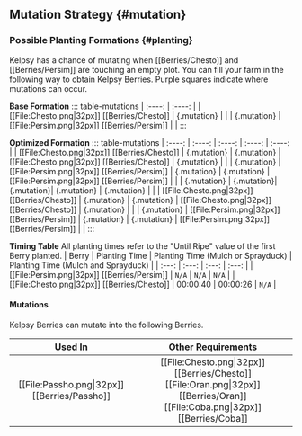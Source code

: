 ## Mutation Strategy {#mutation}

### Possible Planting Formations {#planting}

Kelpsy has a chance of mutating when [[Berries/Chesto]] and [[Berries/Persim]] are touching an empty plot. You can fill your farm in the following way to obtain Kelpsy Berries. Purple squares indicate where mutations can occur.

**Base Formation**
::: table-mutations
| :----: | :----: |
| [[File:Chesto.png\|32px]] [[Berries/Chesto]] | {.mutation} | |
| {.mutation} | [[File:Persim.png\|32px]] [[Berries/Persim]] | |
:::

**Optimized Formation**
::: table-mutations
| :----: | :----: | :----: | :----: | :----: |
| [[File:Chesto.png\|32px]] [[Berries/Chesto]] | {.mutation} | {.mutation} | [[File:Chesto.png\|32px]] [[Berries/Chesto]] | {.mutation} | |
| {.mutation} | [[File:Persim.png\|32px]] [[Berries/Persim]] | {.mutation} | {.mutation} | [[File:Persim.png\|32px]] [[Berries/Persim]] | |
| {.mutation} | {.mutation}| {.mutation}| {.mutation} | {.mutation} | |
| [[File:Chesto.png\|32px]] [[Berries/Chesto]] | {.mutation} | {.mutation} | [[File:Chesto.png\|32px]] [[Berries/Chesto]] | {.mutation} | |
| {.mutation} | [[File:Persim.png\|32px]] [[Berries/Persim]] | {.mutation} | {.mutation} | [[File:Persim.png\|32px]] [[Berries/Persim]] | |
:::

**Timing Table**
All planting times refer to the "Until Ripe" value of the first Berry planted.
| Berry                                         | Planting Time | Planting Time (Mulch or Sprayduck)    | Planting Time (Mulch and Sprayduck)   |
| :---:                                         | :---:         | :---:                                 | :---:                                 |
| [[File:Persim.png\|32px]] [[Berries/Persim]]  | `N/A`         | `N/A`                                 | `N/A`                                 |
| [[File:Chesto.png\|32px]] [[Berries/Chesto]]  | 00:00:40      | 00:00:26                              | `N/A`                                 |

#### Mutations
Kelpsy Berries can mutate into the following Berries.

| Used In                                       | Other Requirements |
| :---:                                         | :---: |
| [[File:Passho.png\|32px]] [[Berries/Passho]]  | [[File:Chesto.png\|32px]] [[Berries/Chesto]] [[File:Oran.png\|32px]] [[Berries/Oran]] [[File:Coba.png\|32px]] [[Berries/Coba]] |